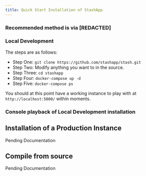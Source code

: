 ```yaml
---
title: Quick Start Installation of StashApp
---
```


### Recommended method is via [REDACTED]


### Local Development

The steps are as follows:
* Step One: `git clone https://github.com/stashapp/stash.git`
* Step Two: Modify anything you want to in the source.
* Step Three: `cd stashapp`
* Step Four: `docker-compose up -d`
* Step Five: `docker-compose ps`

You should at this point have a working instance to play with at `http://localhost:5000/` within moments.

### Console playback of Local Development installation
<!-- TODO: Make sure to include asciinema embedable from https://github.com/lbryio/lbry-docker/tree/master/contrib/k8s-lbry/kick-ascii that includes an asciinema recording of the deployment of a local dev env. -->
<!-- [![asciicast](https://stashapp.cc/docs/kick-ascii/cast/dev-env-install.png)](https://stashapp.cc/docs/kick-ascii/?cast=dev-env-install) -->

## Installation of a Production Instance

Pending Documentation

## Compile from source
Pending Documentation
